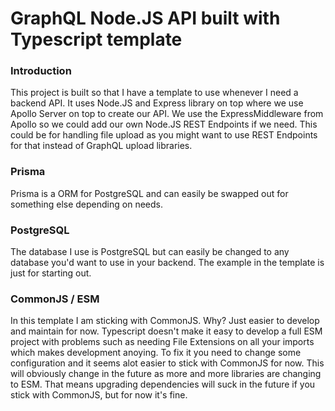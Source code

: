 # GraphQL Node.JS API built with Typescript template
### Introduction
This project is built so that I have a template to use whenever I need a backend API.
It uses Node.JS and Express library on top where we use Apollo Server on top to create our API. We use the ExpressMiddleware from Apollo so we could add our own Node.JS REST Endpoints if we need. This could be for handling file upload as you might want to use REST Endpoints for that instead of GraphQL upload libraries. 

### Prisma
Prisma is a ORM for PostgreSQL and can easily be swapped out for something else depending on needs. 

### PostgreSQL 
The database I use is PostgreSQL but can easily be changed to any database you'd want to use in your backend. 
The example in the template is just for starting out. 

### CommonJS / ESM
In this template I am sticking with CommonJS. Why? Just easier to develop and maintain for now. Typescript doesn't make it easy to develop a full ESM 
project with problems such as needing File Extensions on all your imports which makes development anoying. To fix it you need to change some configuration and it seems alot easier to stick with CommonJS for now. This will obviously change in the future as more and more libraries are changing to ESM. That means upgrading dependencies will suck in the future if you stick with CommonJS, but for now it's fine. 

